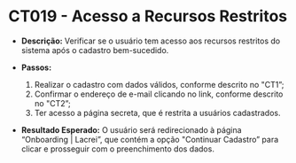 # CT019 -  Acesso a Recursos Restritos

- **Descrição:** Verificar se o usuário tem acesso aos recursos restritos do sistema após o cadastro bem-sucedido.
- **Passos:**
    1. Realizar o cadastro com dados válidos, conforme descrito no "CT1”;
    2. Confirmar o endereço de e-mail clicando no link, conforme descrito no "CT2”;
    3. Ter acesso a página secreta, que é restrita a usuários cadastrados.
    
- **Resultado Esperado:** O usuário será redirecionado à página “Onboarding | Lacrei”, que contém a opção "Continuar Cadastro” para clicar e prosseguir com o preenchimento dos dados.